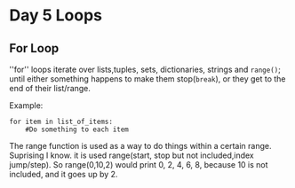 # Day 5 Loops

## For Loop

''for'' loops iterate over lists,tuples, sets, dictionaries, strings and ``range()``; until either something happens to make them stop(``break``), or they get to the end of their list/range. <br>

Example:
```
for item in list_of_items:
    #Do something to each item
```

The range function is used as a way to do things within a certain range. Suprising I know. it is used range(start, stop but not included,index jump/step). So range(0,10,2) would print 0, 2, 4, 6, 8, because 10 is not included, and it goes up by 2. 